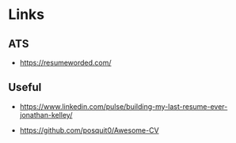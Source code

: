 # Links

## ATS

- <https://resumeworded.com/>

## Useful

- <https://www.linkedin.com/pulse/building-my-last-resume-ever-jonathan-kelley/>

- <https://github.com/posquit0/Awesome-CV>
